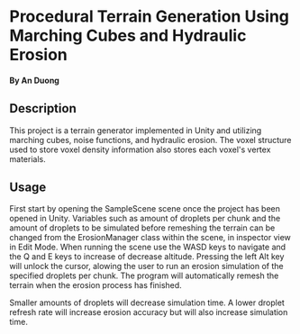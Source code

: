 # Procedural Terrain Generation Using Marching Cubes and Hydraulic Erosion
#### By An Duong

## Description
This project is a terrain generator implemented in Unity and utilizing marching cubes, noise functions, and hydraulic erosion. The voxel structure used to store voxel density information also stores each voxel's vertex materials.

## Usage
First start by opening the SampleScene scene once the project has been opened in Unity. Variables such as amount of droplets per chunk and the amount of droplets to be simulated before remeshing the terrain can be changed from the ErosionManager class within the scene, in inspector view in Edit Mode. When running the scene use the WASD keys to navigate and the Q and E keys to increase of decrease altitude. Pressing the left Alt key will unlock the cursor, alowing the user to run an erosion simulation of the specified droplets per chunk. The program will automatically remesh the terrain when the erosion process has finished.

Smaller amounts of droplets will decrease simulation time.
A lower droplet refresh rate will increase erosion accuracy but will also increase simulation time.
